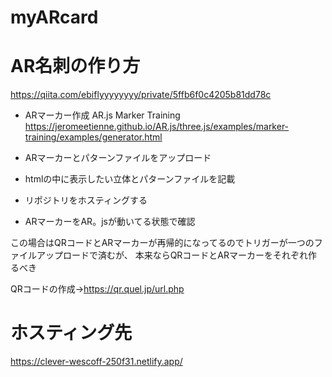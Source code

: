 # myARcard

# AR名刺の作り方

https://qiita.com/ebiflyyyyyyyy/private/5ffb6f0c4205b81dd78c





- ARマーカー作成
AR.js Marker Training
https://jeromeetienne.github.io/AR.js/three.js/examples/marker-training/examples/generator.html

- ARマーカーとパターンファイルをアップロード

- htmlの中に表示したい立体とパターンファイルを記載

- リポジトリをホスティングする

- ARマーカーをAR。jsが動いてる状態で確認


この場合はQRコードとARマーカーが再帰的になってるのでトリガーが一つのファイルアップロードで済むが、
本来ならQRコードとARマーカーをそれぞれ作るべき


QRコードの作成->https://qr.quel.jp/url.php

# ホスティング先

https://clever-wescoff-250f31.netlify.app/
